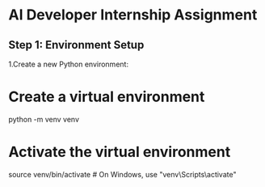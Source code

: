 # AI Developer Internship Assignment

## Step 1: Environment Setup
1.Create a new Python environment:
# Create a virtual environment
python -m venv venv

# Activate the virtual environment
source venv/bin/activate  # On Windows, use "venv\Scripts\activate"
